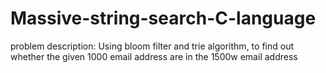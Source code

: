 # Massive-string-search-C-language
problem description:
      Using bloom filter and trie algorithm, to find out whether the given 1000 email address are in the 1500w email address


